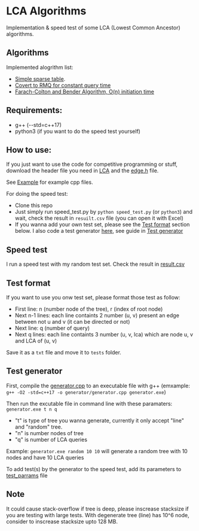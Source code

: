 # LCA Algorithms
 Implementation & speed test of some LCA (Lowest Common Ancestor) algorithms.

## Algorithms
Implemented alogrithm list:
- [Simple sparse table](LCA/Onlogn_Ologn). 
- [Covert to RMQ for constant query time](LCA/Onlogn_O1)
- [Farach-Colton and Bender Algorithm, O(n) initiation time](LCA/On_O1)

## Requirements: 
- g++ (--std=c++17) 
- python3 (if you want to do the speed test yourself)

## How to use:
If you just want to use the code for competitive programming or stuff, download the header file you need in [LCA](LCA/) and the [edge.h](header/edge.h) file. 

See [Example](example/) for example cpp files.

For doing the speed test:
- Clone this repo
- Just simply run speed_test.py by `python speed_test.py` (or `python3`) and wait, check the result in `resuilt.csv` file (you can open it with Excel)
- If you wanna add your own test set, please see the [Test format](#test-format) section below. I also code a test generator [here](generator/), see guide in [Test generator](#test-generator)

## Speed test
I run a speed test with my random test set. Check the result in [result.csv](result.csv)

## Test format
If you want to use you onw test set, please format those test as follow:
- First line: n (number node of the tree), r (index of root node)
- Next n-1 lines: each line containts 2 number (u, v) present an edge between not u and v (it can be directed or not)
- Next line: q (number of query)
- Next q lines: each line containts 3 number (u, v, lca) which are node u, v and LCA of (u, v)

Save it as a `txt` file and move it to `tests` folder.

## Test generator
First, compile the [generator.cpp](generator/generator.cpp) to an executable file with g++ (emxample: `g++ -O2 -std=c++17 -o generator/generator.cpp generator.exe`)

Then run the excutable file in command line with these paramaters: `generator.exe t n q`
- "t" is type of tree you wanna generate, currently it only accept "line" and "random" tree.
- "n" is number nodes of tree
- "q" is number of LCA queries

Example: `generator.exe random 10 10` will generate a random tree with 10 nodes and have 10 LCA queries

To add test(s) by the generator to the speed test, add its parameters to [test_parrams](generator/test_params.txt) file

## Note
It could cause stack-overflow if tree is deep, please inscrease stacksize if you are testing with large tests. With degenerate tree (line) has 10^6 node, consider to inscrease stacksize upto 128 MB.
